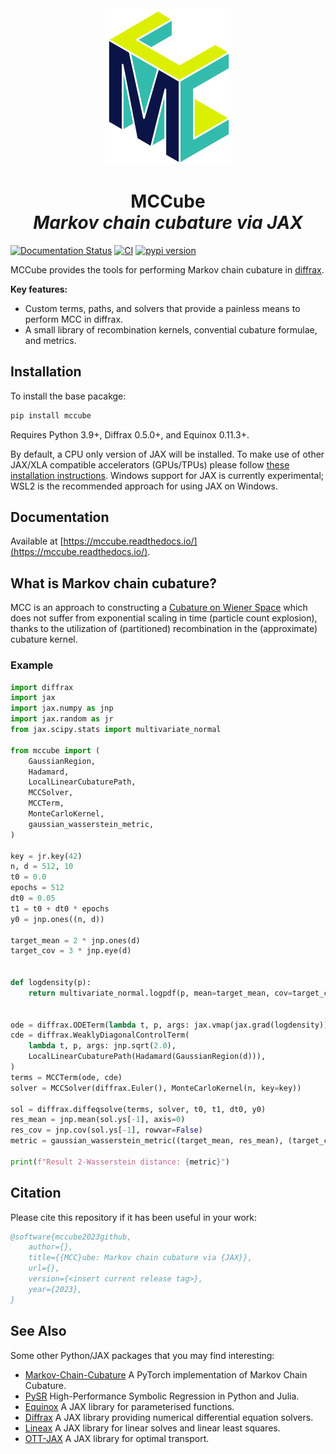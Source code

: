 <div align="center">
<img alt="MCCube logo" src="https://raw.githubusercontent.com/tttc3/MCCube/main/docs/_static/logo.svg"/>
<h1>
    <strong>MCCube</strong></br>
    <em>Markov chain cubature via JAX</em>
</h1>
</div>

<!-- Add the badges in here -->
[![Documentation Status](https://readthedocs.org/projects/mccube/badge/?version=latest)](https://mccube.readthedocs.io/en/latest/?badge=latest)
[![CI](https://github.com/tttc3/MCCube/actions/workflows/tests.yml/badge.svg)](https://github.com/tttc3/MCCube/actions/workflows/tests.yml/)
[![pypi version](https://img.shields.io/pypi/v/mccube.svg)](https://pypi.org/project/mccube/)

MCCube provides the tools for performing Markov chain cubature in [diffrax](https://github.com/patrick-kidger/diffrax).

**Key features:**

- Custom terms, paths, and solvers that provide a painless means to perform MCC in diffrax.
- A small library of recombination kernels, convential cubature formulae, and metrics.

## Installation
To install the base pacakge:
```bash
pip install mccube
```
Requires Python 3.9+, Diffrax 0.5.0+, and Equinox 0.11.3+.

By default, a CPU only version of JAX will be installed. To make use of other JAX/XLA
compatible accelerators (GPUs/TPUs) please follow [these installation instructions](https://github.com/google/jax#pip-installation-gpu-cuda-installed-via-pip-easier).
Windows support for JAX is currently experimental; WSL2 is the recommended approach for
using JAX on Windows.

## Documentation
Available at [https://mccube.readthedocs.io/](https://mccube.readthedocs.io/).

## What is Markov chain cubature?
MCC is an approach to constructing a [Cubature on Wiener Space](https://www.jstor.org/stable/4143098)
which does not suffer from exponential scaling in time (particle count explosion),
thanks to the utilization of (partitioned) recombination in the (approximate) cubature
kernel.

### Example
```Python
import diffrax
import jax
import jax.numpy as jnp
import jax.random as jr
from jax.scipy.stats import multivariate_normal

from mccube import (
    GaussianRegion,
    Hadamard,
    LocalLinearCubaturePath,
    MCCSolver,
    MCCTerm,
    MonteCarloKernel,
    gaussian_wasserstein_metric,
)

key = jr.key(42)
n, d = 512, 10
t0 = 0.0
epochs = 512
dt0 = 0.05
t1 = t0 + dt0 * epochs
y0 = jnp.ones((n, d))

target_mean = 2 * jnp.ones(d)
target_cov = 3 * jnp.eye(d)


def logdensity(p):
    return multivariate_normal.logpdf(p, mean=target_mean, cov=target_cov)


ode = diffrax.ODETerm(lambda t, p, args: jax.vmap(jax.grad(logdensity))(p))
cde = diffrax.WeaklyDiagonalControlTerm(
    lambda t, p, args: jnp.sqrt(2.0),
    LocalLinearCubaturePath(Hadamard(GaussianRegion(d))),
)
terms = MCCTerm(ode, cde)
solver = MCCSolver(diffrax.Euler(), MonteCarloKernel(n, key=key))

sol = diffrax.diffeqsolve(terms, solver, t0, t1, dt0, y0)
res_mean = jnp.mean(sol.ys[-1], axis=0)
res_cov = jnp.cov(sol.ys[-1], rowvar=False)
metric = gaussian_wasserstein_metric((target_mean, res_mean), (target_cov, res_cov))

print(f"Result 2-Wasserstein distance: {metric}")
```

## Citation
Please cite this repository if it has been useful in your work:
```bibtex
@software{mccube2023github,
    author={},
    title={{MCC}ube: Markov chain cubature via {JAX}},
    url={},
    version={<insert current release tag>},
    year={2023},
}
```

## See Also
Some other Python/JAX packages that you may find interesting:

- [Markov-Chain-Cubature](https://github.com/james-m-foster/markov-chain-cubature) A PyTorch implementation of Markov Chain Cubature.
- [PySR](https://github.com/MilesCranmer/PySR) High-Performance Symbolic Regression in Python and Julia.
- [Equinox](https://github.com/patrick-kidger/equinox) A JAX library for parameterised functions.
- [Diffrax](https://github.com/patrick-kidger/diffrax) A JAX library providing numerical differential equation solvers.
- [Lineax](https://github.com/google/lineax) A JAX library for linear solves and linear least squares.
- [OTT-JAX](https://github.com/ott-jax/ott) A JAX library for optimal transport.
